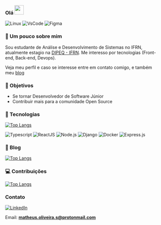 ### Olá <img src="https://raw.githubusercontent.com/MartinHeinz/MartinHeinz/master/wave.gif" width="30px">

![Linux](https://img.shields.io/badge/Linux-FCC624?style=for-the-badge&logo=linux&logoColor=black)
![VsCode](https://img.shields.io/badge/Visual_Studio_Code-0078D4?style=for-the-badge&logo=visual%20studio%20code&logoColor=white)
![Figma](https://img.shields.io/badge/Figma-F24E1E?style=for-the-badge&logo=figma&logoColor=white)

### :notebook: Um pouco sobre mim

Sou estudante de Análise e Desenvolvimento de Sistemas no IFRN, atualmente estagio na [DIPEQ - IFRN](https://dipeq.cnat.ifrn.edu.br/). Me interesso por tecnologias (Front-end, Back-end, Devops).

Veja meu perfil e caso se interesse entre em contato comigo, e também meu [blog](https://matheusinit.vercel.app/)

### :dart: Objetivos

 - Se tornar Desenvolvedor de Software Júnior
 - Contribuir mais para a comunidade Open Source

### :wrench: Tecnologias

[![Top Langs](https://github-readme-stats.vercel.app/api/top-langs/?username=matheusinit&layout=compact&theme=dark)](https://github.com/anuraghazra/github-readme-stats)

![Typescript](https://img.shields.io/badge/TypeScript-007ACC?style=for-the-badge&logo=typescript&logoColor=white)
![ReactJS](https://img.shields.io/badge/React-20232A?style=for-the-badge&logo=react&logoColor=61DAFB)
![Node.js](https://img.shields.io/badge/Node.js-339933?style=for-the-badge&logo=nodedotjs&logoColor=white)
![Django](https://img.shields.io/badge/Django-092E20?style=for-the-badge&logo=django&logoColor=green)
![Docker](https://img.shields.io/badge/Docker-2CA5E0?style=for-the-badge&logo=docker&logoColor=white)
![Express.js](https://img.shields.io/badge/Express.js-000000?style=for-the-badge&logo=express&logoColor=white)

### :blue_book: Blog

[![Top Langs](https://github-readme-stats.vercel.app/api/pin/?username=matheusinit&repo=blog&theme=dark)](https://github.com/matheusinit/blog)

### :computer: Contribuições

[![Top Langs](https://github-readme-stats.vercel.app/api/pin/?username=lbenie&repo=reading-time-estimator&theme=dark)](https://github.com/lbenie/reading-time-estimator)
  
### Contato

[![LinkedIn](https://img.shields.io/badge/LinkedIn-0077B5?style=for-the-badge&logo=linkedin&logoColor=white)](https://www.linkedin.com/in/matheus-silva13/)

Email: **matheus.oliveira.s@protonmail.com**
